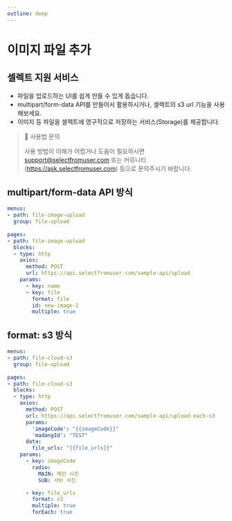 ```yaml
---
outline: deep
---
```


# 이미지 파일 추가

## 셀렉트 지원 서비스

- 파일을 업로드하는 UI를 쉽게 만들 수 있게 돕습니다.
- multipart/form-data API를 만들어서 활용하시거나, 셀렉트의 s3 url 기능을 사용해보세요.
- 이미지 등 파일을 셀렉트에 영구적으로 저장하는 서비스(Storage)를 제공합니다.

> 📘 사용법 문의
> 
> 사용 방법이 이해가 어렵거나 도움이 필요하시면 [support@selectfromuser.com](mailto:support@selectfromuser.com) 또는 커뮤니티(<https://ask.selectfromuser.com>) 등으로 문의주시기 바랍니다.

## multipart/form-data API 방식

```yaml
menus:
- path: file-image-upload
  group: file-upload
  
pages:
- path: file-image-upload
  blocks:
  - type: http
    axios:
      method: POST 
      url: https://api.selectfromuser.com/sample-api/upload
    params:
      - key: name
      - key: file
        format: file
        id: new-image-1
        multiple: true
```

## format: s3 방식

```yaml
menus:
- path: file-cloud-s3
  group: file-upload
  
pages:
- path: file-cloud-s3
  blocks:
  - type: http
    axios:
      method: POST
      url: https://api.selectfromuser.com/sample-api/upload-each-s3
      params: 
        'imageCode': "{{imageCode}}"
        'madangId': "TEST"
      data:
        file_urls: "{{file_urls}}"
    params:
      - key: imageCode
        radio:
          MAIN: 메인 사진
          SUB: 서브 사진

      - key: file_urls
        format: s3
        multiple: true
        forEach: true
```